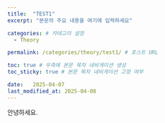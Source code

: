 ```yaml
---
title:  "TEST1"
excerpt: "본문의 주요 내용을 여기에 입력하세요"

categories: # 카테고리 설정
  - Theory

permalink: /categories/theory/test1/ # 포스트 URL

toc: true # 우측에 본문 목차 네비게이션 생성
toc_sticky: true # 본문 목차 네비게이션 고정 여부

date:   2025-04-07
last_modified_at: 2025-04-08
---
```


안녕하세요.
